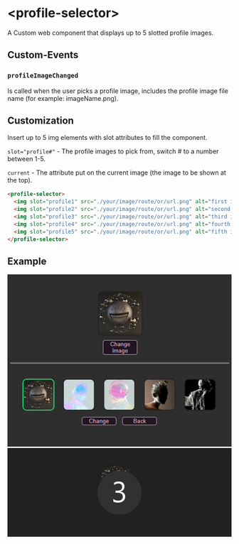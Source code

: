 # &lt;profile-selector&gt;

A Custom web component that displays up to 5 slotted profile images.

## Custom-Events

### `profileImageChanged`

Is called when the user picks a profile image, includes the profile image file name (for example: imageName.png).

## Customization

Insert up to 5 img elements with slot attributes to fill the component.

`slot="profile#"` - The profile images to pick from, switch # to a number between 1-5.

`current` - The attribute put on the current image (the image to be shown at the top).

```html
<profile-selector>
  <img slot="profile1" src="./your/image/route/or/url.png" alt="first image" current>
  <img slot="profile2" src="./your/image/route/or/url.png" alt="second image">
  <img slot="profile3" src="./your/image/route/or/url.png" alt="third image">
  <img slot="profile4" src="./your/image/route/or/url.png" alt="fourth image">
  <img slot="profile5" src="./your/image/route/or/url.png" alt="fifth image">
</profile-selector>
```

## Example

![Example](img/profile-selector-example.png)
![Example](img/profile-selectorGIF.gif)